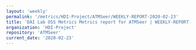 ```yaml
---
layout: 'weekly'
permalink: '/metrics/HDI-Project/ATMSeer/WEEKLY-REPORT-2020-02-23'
title: 'DAI Lab OSS Metrics Metrics report for ATMSeer | WEEKLY-REPORT-2020-02-23'
organization: 'HDI-Project'
repository: 'ATMSeer'
current_date: '2020-02-23'
---
```

